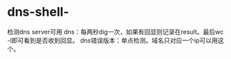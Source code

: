 # dns-shell-
检测dns server可用
dns：每两秒dig一次，如果有回显则记录在result。最后wc -l即可看到是否收到回显。
dns错误版本：单点检测。域名只对应一个ip可以用这个。

